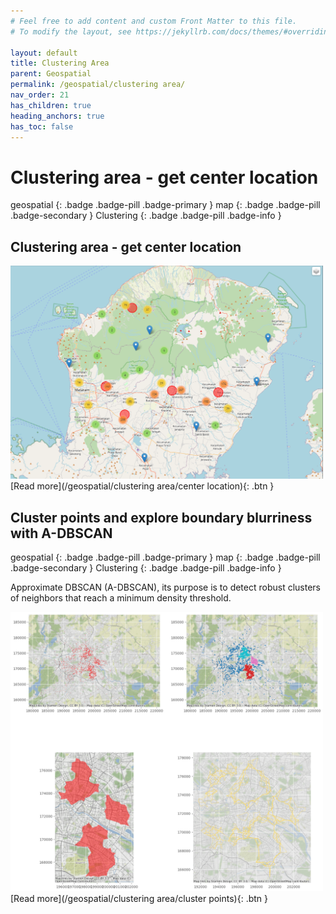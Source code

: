```yaml
---
# Feel free to add content and custom Front Matter to this file.
# To modify the layout, see https://jekyllrb.com/docs/themes/#overriding-theme-defaults

layout: default
title: Clustering Area
parent: Geospatial
permalink: /geospatial/clustering area/
nav_order: 21
has_children: true
heading_anchors: true
has_toc: false
---
```


# Clustering area - get center location
geospatial
{: .badge .badge-pill .badge-primary }
map
{: .badge .badge-pill .badge-secondary }
Clustering
{: .badge .badge-pill .badge-info }


##  Clustering area - get center location
<img src="/assets/images/geospatial/snippet/clustering_01.png" alt="drawing" width="500"/>

<span class="fs-3">
[Read more](/geospatial/clustering area/center location){: .btn }
</span>


##  Cluster points and explore boundary blurriness with A-DBSCAN
geospatial
{: .badge .badge-pill .badge-primary }
map
{: .badge .badge-pill .badge-secondary }
Clustering
{: .badge .badge-pill .badge-info }


Approximate DBSCAN (A-DBSCAN), its purpose is to detect robust clusters of neighbors that reach a minimum density threshold. 

<img src="/assets/images/geospatial/snippet/adbscan_01.png" alt="drawing" width="500"/>

<span class="fs-3">
[Read more](/geospatial/clustering area/cluster points){: .btn }
</span>